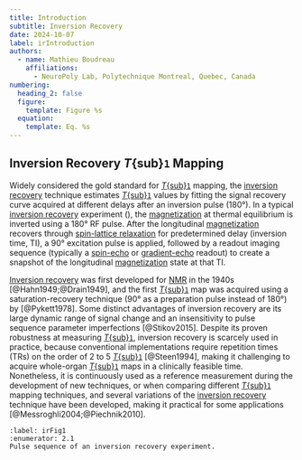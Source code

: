 ```yaml
---
title: Introduction
subtitle: Inversion Recovery
date: 2024-10-07
label: irIntroduction
authors:
  - name: Mathieu Boudreau
    affiliations:
      - NeuroPoly Lab, Polytechnique Montreal, Quebec, Canada
numbering:
  heading_2: false
  figure:
    template: Figure %s
  equation:
    template: Eq. %s
---
```


## Inversion Recovery _T_{sub}`1` Mapping

Widely considered the gold standard for [_T_{sub}`1`](wiki:Spin–lattice_relaxation) mapping, the [inversion recovery](wiki:Inversion_recovery) technique estimates [_T_{sub}`1`](wiki:Spin–lattice_relaxation) values by fitting the signal recovery curve acquired at different delays after an inversion pulse (180°). In a typical [inversion recovery](wiki:Inversion_recovery) experiment ([](#irFig1)), the [magnetization](wiki:Magnetization) at thermal equilibrium is inverted using a 180° RF pulse. After the longitudinal [magnetization](wiki:Magnetization) recovers through [spin-lattice relaxation](wiki:Spin–lattice_relaxation) for predetermined delay (inversion time, TI), a 90° excitation pulse is applied, followed by a readout imaging sequence (typically a [spin-echo](wiki:Spin_echo) or [gradient-echo](wiki:MRI_pulse_sequence#Gradient_echo) readout) to create a snapshot of the longitudinal [magnetization](wiki:Magnetization) state at that TI.

[Inversion recovery](wiki:Inversion_recovery) was first developed for [NMR](wiki:Nuclear_magnetic_resonance) in the 1940s [@Hahn1949;@Drain1949], and the first [_T_{sub}`1`](wiki:Spin–lattice_relaxation) map was acquired using a saturation-recovery technique (90° as a preparation pulse instead of 180°) by [@Pykett1978]. Some distinct advantages of inversion recovery are its large dynamic range of signal change and an insensitivity to pulse sequence parameter imperfections [@Stikov2015]. Despite its proven robustness at measuring [_T_{sub}`1`](wiki:Spin–lattice_relaxation), inversion recovery is scarcely used in practice, because conventional implementations require repetition times (TRs) on the order of 2 to 5 [_T_{sub}`1`](wiki:Spin–lattice_relaxation) [@Steen1994], making it challenging to acquire whole-organ [_T_{sub}`1`](wiki:Spin–lattice_relaxation) maps in a clinically feasible time. Nonetheless, it is continuously used as a reference measurement during the development of new techniques, or when comparing different [_T_{sub}`1`](wiki:Spin–lattice_relaxation) mapping techniques, and several variations of the [inversion recovery](wiki:Inversion_recovery) technique have been developed, making it practical for some applications [@Messroghli2004;@Piechnik2010].

```{figure} img/ir_pulsesequences.png
:label: irFig1
:enumerator: 2.1
Pulse sequence of an inversion recovery experiment.
```
